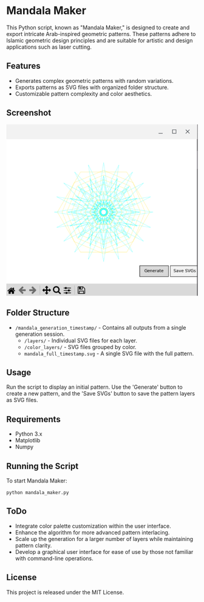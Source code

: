 # Mandala Maker

This Python script, known as "Mandala Maker," is designed to create and export intricate Arab-inspired geometric patterns. These patterns adhere to Islamic geometric design principles and are suitable for artistic and design applications such as laser cutting.

## Features

- Generates complex geometric patterns with random variations.
- Exports patterns as SVG files with organized folder structure.
- Customizable pattern complexity and color aesthetics.

## Screenshot

![Generated Mandala Pattern](screen.png)

## Folder Structure

- `/mandala_generation_timestamp/` - Contains all outputs from a single generation session.
  - `/layers/` - Individual SVG files for each layer.
  - `/color_layers/` - SVG files grouped by color.
  - `mandala_full_timestamp.svg` - A single SVG file with the full pattern.

## Usage

Run the script to display an initial pattern. Use the 'Generate' button to create a new pattern, and the 'Save SVGs' button to save the pattern layers as SVG files.

## Requirements

- Python 3.x
- Matplotlib
- Numpy

## Running the Script

To start Mandala Maker:
```
python mandala_maker.py
```
## ToDo
- Integrate color palette customization within the user interface.
- Enhance the algorithm for more advanced pattern interlacing.
- Scale up the generation for a larger number of layers while maintaining pattern clarity.
-  Develop a graphical user interface for ease of use by those not familiar with command-line operations.
## License
This project is released under the MIT License.
